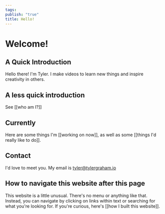 ```yaml
---
tags: 
publish: "true"
title: Hello!
---
```



# Welcome!


## A Quick Introduction

Hello there! I'm Tyler. I make videos to learn new things and inspire creativity in others.


## A less quick introduction

See [[who am I?]]


## Currently

Here are some things I'm [[working on now]], as well as some [[things I'd really like to do]].


## Contact

I'd love to meet you. My email is tyler@tylergraham.io


## How to navigate this website after this page

This website is a little unusual. There's no menu or anything like that. Instead, you can navigate by clicking on links within text or searching for what you're looking for. If you're curious, here's [[how I built this website]].

